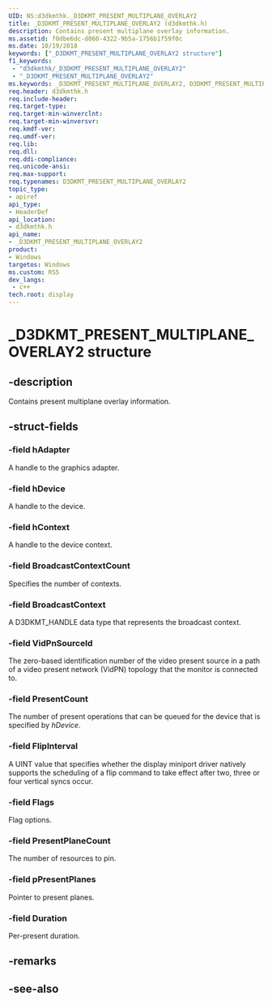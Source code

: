 ```yaml
---
UID: NS:d3dkmthk._D3DKMT_PRESENT_MULTIPLANE_OVERLAY2
title: _D3DKMT_PRESENT_MULTIPLANE_OVERLAY2 (d3dkmthk.h)
description: Contains present multiplane overlay information.
ms.assetid: f0dbe6dc-d060-4322-9b5a-1756b1f59f0c
ms.date: 10/19/2018
keywords: ["_D3DKMT_PRESENT_MULTIPLANE_OVERLAY2 structure"]
f1_keywords:
 - "d3dkmthk/_D3DKMT_PRESENT_MULTIPLANE_OVERLAY2"
 - "_D3DKMT_PRESENT_MULTIPLANE_OVERLAY2"
ms.keywords: _D3DKMT_PRESENT_MULTIPLANE_OVERLAY2, D3DKMT_PRESENT_MULTIPLANE_OVERLAY2, 
req.header: d3dkmthk.h
req.include-header:
req.target-type:
req.target-min-winverclnt:
req.target-min-winversvr:
req.kmdf-ver:
req.umdf-ver:
req.lib:
req.dll:
req.ddi-compliance:
req.unicode-ansi:
req.max-support:
req.typenames: D3DKMT_PRESENT_MULTIPLANE_OVERLAY2
topic_type: 
- apiref
api_type: 
- HeaderDef
api_location: 
- d3dkmthk.h
api_name: 
- _D3DKMT_PRESENT_MULTIPLANE_OVERLAY2
product:
- Windows
targetos: Windows
ms.custom: RS5
dev_langs:
 - c++
tech.root: display
---
```


# _D3DKMT_PRESENT_MULTIPLANE_OVERLAY2 structure

## -description

Contains present multiplane overlay information.

## -struct-fields

### -field hAdapter

A handle to the graphics adapter.

### -field hDevice

A handle to the device.

### -field hContext

A handle to the device context.

### -field BroadcastContextCount

Specifies the number of contexts.

### -field BroadcastContext

A D3DKMT_HANDLE data type that represents the broadcast context.

### -field VidPnSourceId

The zero-based identification number of the video present source in a path of a video present network (VidPN) topology that the monitor is connected to.

### -field PresentCount

The number of present operations that can be queued for the device that is specified by *hDevice*.

### -field FlipInterval

A UINT value that specifies whether the display miniport driver natively supports the scheduling of a flip command to take effect after two, three or four vertical syncs occur.

### -field Flags

Flag options.

### -field PresentPlaneCount

The number of resources to pin.

### -field pPresentPlanes

Pointer to present planes.

### -field Duration
 
Per-present duration. 

## -remarks

## -see-also
